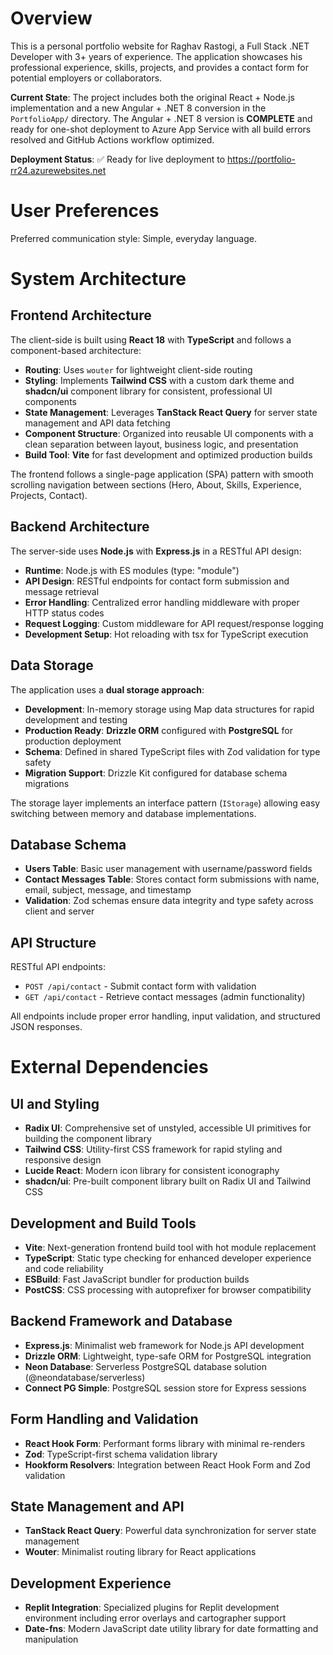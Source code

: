 # Overview

This is a personal portfolio website for Raghav Rastogi, a Full Stack .NET Developer with 3+ years of experience. The application showcases his professional experience, skills, projects, and provides a contact form for potential employers or collaborators. 

**Current State**: The project includes both the original React + Node.js implementation and a new Angular + .NET 8 conversion in the `PortfolioApp/` directory. The Angular + .NET 8 version is **COMPLETE** and ready for one-shot deployment to Azure App Service with all build errors resolved and GitHub Actions workflow optimized.

**Deployment Status**: ✅ Ready for live deployment to https://portfolio-rr24.azurewebsites.net

# User Preferences

Preferred communication style: Simple, everyday language.

# System Architecture

## Frontend Architecture

The client-side is built using **React 18** with **TypeScript** and follows a component-based architecture:

- **Routing**: Uses `wouter` for lightweight client-side routing
- **Styling**: Implements **Tailwind CSS** with a custom dark theme and **shadcn/ui** component library for consistent, professional UI components
- **State Management**: Leverages **TanStack React Query** for server state management and API data fetching
- **Component Structure**: Organized into reusable UI components with a clean separation between layout, business logic, and presentation
- **Build Tool**: **Vite** for fast development and optimized production builds

The frontend follows a single-page application (SPA) pattern with smooth scrolling navigation between sections (Hero, About, Skills, Experience, Projects, Contact).

## Backend Architecture

The server-side uses **Node.js** with **Express.js** in a RESTful API design:

- **Runtime**: Node.js with ES modules (type: "module")
- **API Design**: RESTful endpoints for contact form submission and message retrieval
- **Error Handling**: Centralized error handling middleware with proper HTTP status codes
- **Request Logging**: Custom middleware for API request/response logging
- **Development Setup**: Hot reloading with tsx for TypeScript execution

## Data Storage

The application uses a **dual storage approach**:

- **Development**: In-memory storage using Map data structures for rapid development and testing
- **Production Ready**: **Drizzle ORM** configured with **PostgreSQL** for production deployment
- **Schema**: Defined in shared TypeScript files with Zod validation for type safety
- **Migration Support**: Drizzle Kit configured for database schema migrations

The storage layer implements an interface pattern (`IStorage`) allowing easy switching between memory and database implementations.

## Database Schema

- **Users Table**: Basic user management with username/password fields
- **Contact Messages Table**: Stores contact form submissions with name, email, subject, message, and timestamp
- **Validation**: Zod schemas ensure data integrity and type safety across client and server

## API Structure

RESTful API endpoints:
- `POST /api/contact` - Submit contact form with validation
- `GET /api/contact` - Retrieve contact messages (admin functionality)

All endpoints include proper error handling, input validation, and structured JSON responses.

# External Dependencies

## UI and Styling
- **Radix UI**: Comprehensive set of unstyled, accessible UI primitives for building the component library
- **Tailwind CSS**: Utility-first CSS framework for rapid styling and responsive design
- **Lucide React**: Modern icon library for consistent iconography
- **shadcn/ui**: Pre-built component library built on Radix UI and Tailwind CSS

## Development and Build Tools
- **Vite**: Next-generation frontend build tool with hot module replacement
- **TypeScript**: Static type checking for enhanced developer experience and code reliability
- **ESBuild**: Fast JavaScript bundler for production builds
- **PostCSS**: CSS processing with autoprefixer for browser compatibility

## Backend Framework and Database
- **Express.js**: Minimalist web framework for Node.js API development
- **Drizzle ORM**: Lightweight, type-safe ORM for PostgreSQL integration
- **Neon Database**: Serverless PostgreSQL database solution (@neondatabase/serverless)
- **Connect PG Simple**: PostgreSQL session store for Express sessions

## Form Handling and Validation
- **React Hook Form**: Performant forms library with minimal re-renders
- **Zod**: TypeScript-first schema validation library
- **Hookform Resolvers**: Integration between React Hook Form and Zod validation

## State Management and API
- **TanStack React Query**: Powerful data synchronization for server state management
- **Wouter**: Minimalist routing library for React applications

## Development Experience
- **Replit Integration**: Specialized plugins for Replit development environment including error overlays and cartographer support
- **Date-fns**: Modern JavaScript date utility library for date formatting and manipulation